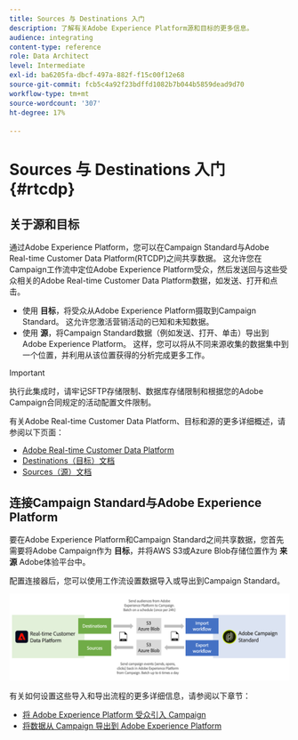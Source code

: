 ```yaml
---
title: Sources 与 Destinations 入门
description: 了解有关Adobe Experience Platform源和目标的更多信息。
audience: integrating
content-type: reference
role: Data Architect
level: Intermediate
exl-id: ba6205fa-dbcf-497a-882f-f15c00f12e68
source-git-commit: fcb5c4a92f23bdffd1082b7b044b5859dead9d70
workflow-type: tm+mt
source-wordcount: '307'
ht-degree: 17%

---
```


# Sources 与 Destinations 入门 {#rtcdp}

## 关于源和目标

通过Adobe Experience Platform，您可以在Campaign Standard与Adobe Real-time Customer Data Platform(RTCDP)之间共享数据。 这允许您在Campaign工作流中定位Adobe Experience Platform受众，然后发送回与这些受众相关的Adobe Real-time Customer Data Platform数据，如发送、打开和点击。

* 使用 **目标**，将受众从Adobe Experience Platform摄取到Campaign Standard。 这允许您激活营销活动的已知和未知数据。
* 使用 **源**，将Campaign Standard数据（例如发送、打开、单击）导出到Adobe Experience Platform。 这样，您可以将从不同来源收集的数据集中到一个位置，并利用从该位置获得的分析完成更多工作。


>[!IMPORTANT]
>
>执行此集成时，请牢记SFTP存储限制、数据库存储限制和根据您的Adobe Campaign合同规定的活动配置文件限制。

有关Adobe Real-time Customer Data Platform、目标和源的更多详细概述，请参阅以下页面：

* [Adobe Real-time Customer Data Platform](https://experienceleague.adobe.com/docs/experience-platform/rtcdp/overview.html?lang=zh-Hans)
* [Destinations（目标）文档](https://experienceleague.adobe.com/docs/experience-platform/destinations/home.html?lang=zh-Hans)
* [Sources（源）文档](https://experienceleague.adobe.com/docs/experience-platform/sources/home.html?lang=zh-Hans)

## 连接Campaign Standard与Adobe Experience Platform

要在Adobe Experience Platform和Campaign Standard之间共享数据，您首先需要将Adobe Campaign作为 **目标**，并将AWS S3或Azure Blob存储位置作为 **来源** Adobe体验平台中。

配置连接器后，您可以使用工作流设置数据导入或导出到Campaign Standard。

![](assets/rtcdp-schema.png)

有关如何设置这些导入和导出流程的更多详细信息，请参阅以下章节：

* [将 Adobe Experience Platform 受众引入 Campaign](../../integrating/using/ingest-aep-data.md)
* [将数据从 Campaign 导出到 Adobe Experience Platform](../../integrating/using/export-campaign-data.md)
